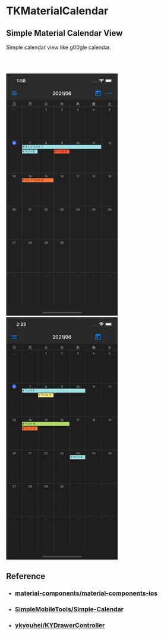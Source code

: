 # TKMaterialCalendar

## Simple Material Calendar View

Simple calendar view like g00gle calendar.

<br/>
<br/>

<img src="./img/screenshot.png" alt="screenshot" style="width: 300px;" />　　 <img src="./img/screenshot.gif" alt="screenshot" style="width: 300px;" />

## Reference

- ### [material-components/material-components-ios](https://github.com/material-components/material-components-ios)
- ### [SimpleMobileTools/Simple-Calendar](https://github.com/SimpleMobileTools/Simple-Calendar)
- ### [ykyouhei/KYDrawerController](https://github.com/ykyouhei/KYDrawerController)
